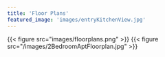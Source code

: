 ```yaml
---
title: 'Floor Plans'
featured_image: 'images/entryKitchenView.jpg'
---
```

{{< figure src="images/floorplans.png" >}}
{{< figure src="/images/2BedroomAptFloorplan.jpg" >}}

